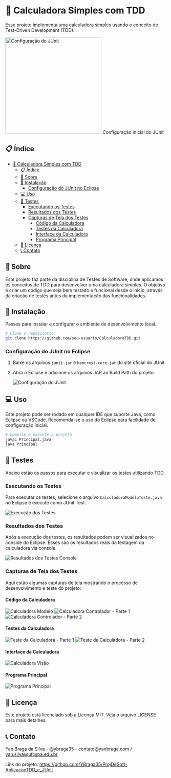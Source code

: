 

# 🧮 Calculadora Simples com TDD

Esse projeto implementa uma calculadora simples usando o conceito de Test-Driven Development (TDD).

<img src="img/build-path-junit.png" alt="Configuração do JUnit" width="300">
Configuração inicial do JUnit

## 📋 Índice

- [🧮 Calculadora Simples com TDD](#-calculadora-simples-com-tdd)
  - [📋 Índice](#-índice)
  - [📖 Sobre](#-sobre)
  - [🚀 Instalação](#-instalação)
    - [Configuração do JUnit no Eclipse](#configuração-do-junit-no-eclipse)
  - [💻 Uso](#-uso)
  - [🧪 Testes](#-testes)
    - [Executando os Testes](#executando-os-testes)
    - [Resultados dos Testes](#resultados-dos-testes)
    - [Capturas de Tela dos Testes](#capturas-de-tela-dos-testes)
      - [Código da Calculadora](#código-da-calculadora)
      - [Testes da Calculadora](#testes-da-calculadora)
      - [Interface da Calculadora](#interface-da-calculadora)
      - [Programa Principal](#programa-principal)
  - [📄 Licença](#-licença)
  - [📞 Contato](#-contato)

## 📖 Sobre

Este projeto faz parte da disciplina de Testes de Software, onde aplicamos os conceitos de TDD para desenvolver uma calculadora simples. O objetivo é criar um código que seja bem testado e funcional desde o início, através da criação de testes antes da implementação das funcionalidades.

## 🚀 Instalação

Passos para instalar e configurar o ambiente de desenvolvimento local.

```bash
# Clone o repositório
git clone https://github.com/seu-usuario/CalculadoraTDD.git

```

### Configuração do JUnit no Eclipse

1. Baixe os arquivos `junit.jar` e `hamcrest-core.jar` do site oficial do JUnit.
2. Abra o Eclipse e adicione os arquivos JAR ao Build Path do projeto.
   
   ![Configuração do JUnit](img/build-path-junit.png)

## 💻 Uso

Este projeto pode ser rodado em qualquer IDE que suporte Java, como Eclipse ou VSCode. Recomenda-se o uso do Eclipse para facilidade de configuração inicial.

```bash
# Compile e execute o projeto
javac Principal.java
java Principal
```

## 🧪 Testes

Abaixo estão os passos para executar e visualizar os testes utilizando TDD.

### Executando os Testes

Para executar os testes, selecione o arquivo `CalculadoraModeloTeste.java` no Eclipse e execute como JUnit Test.

![Execução dos Testes](img/junit-testes.png)

### Resultados dos Testes

Após a execução dos testes, os resultados podem ser visualizados no console do Eclipse. Esses são os resultados reais da testagem da calculadora via console.

![Resultados dos Testes Console](img/console-testes.png)

### Capturas de Tela dos Testes

Aqui estão algumas capturas de tela mostrando o processo de desenvolvimento e teste do projeto:

#### Código da Calculadora
![Calculadora Modelo](img/codigo/calculadora-modelo.png)
![Calculadora Controlador - Parte 1](img/codigo/calculadora-controlador-1.png)
![Calculadora Controlador - Parte 2](img/codigo/calculadora-controlador-2.png)

#### Testes da Calculadora
![Teste da Calculadora - Parte 1](img/codigo/calculadora-modelo-teste-1.png)
![Teste da Calculadora - Parte 2](img/codigo/calculadora-modelo-teste-2.png)

#### Interface da Calculadora
![Calculadora Visão](img/codigo/calculadora-visao.png)

#### Programa Principal
![Programa Principal](img/codigo/prog-principal.png)

## 📄 Licença

Este projeto está licenciado sob a Licença MIT. Veja o arquivo LICENSE para mais detalhes.

## 📞 Contato

Yan Braga da Silva - @ybraga35 - contato@yanbraga.com / yan.silva@ufcspa.edu.br

Link do projeto: https://github.com/YBraga35/ProjDeSoft-AplicacaoTDD_e_JUnit
